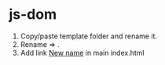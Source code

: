 # js-dom

1. Copy/paste template folder and rename it.
2. Rename <head> => <title>New name</title>.
3. Add link <a href="./new-name/index.html">New name</a> in main index.html
